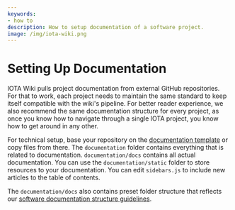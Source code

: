 ```yaml
---
keywords:
- how to
description: How to setup documentation of a software project.
image: /img/iota-wiki.png
---
```


# Setting Up Documentation

IOTA Wiki pulls project documentation from external GitHub repositories. For that to work, each project needs to maintain the same standard to keep itself compatible with the wiki's pipeline. For better reader experience, we also recommend the same documentation structure for every project, as once you know how to navigate through a single IOTA project, you know how to get around in any other.

For technical setup, base your repository on the [documentation template](https://github.com/iota-wiki/docs-template) or copy files from there. The `documentation` folder contains everything that is related to documentation. `documentation/docs` contains all actual documentation. You can use the `documentation/static` folder to store resources to your documentation. You can edit `sidebars.js` to include new articles to the table of contents.

The `documentation/docs` also contains preset folder structure that reflects our [software documentation structure guidelines](../reference/structure/overview.md).